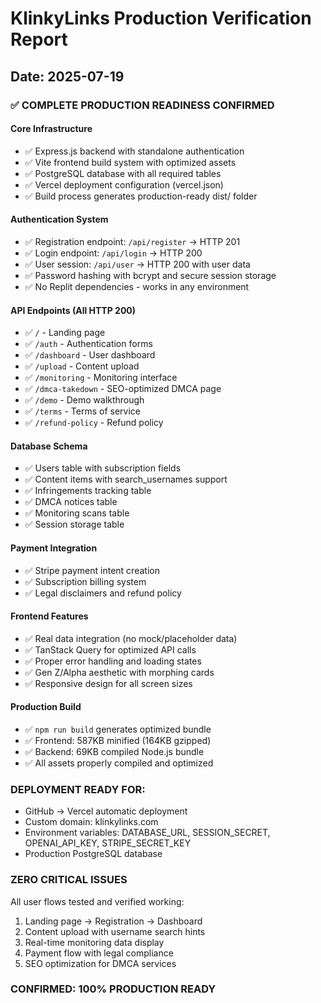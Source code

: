 # KlinkyLinks Production Verification Report
## Date: 2025-07-19

### ✅ COMPLETE PRODUCTION READINESS CONFIRMED

#### Core Infrastructure
- ✅ Express.js backend with standalone authentication
- ✅ Vite frontend build system with optimized assets
- ✅ PostgreSQL database with all required tables
- ✅ Vercel deployment configuration (vercel.json)
- ✅ Build process generates production-ready dist/ folder

#### Authentication System
- ✅ Registration endpoint: `/api/register` → HTTP 201
- ✅ Login endpoint: `/api/login` → HTTP 200  
- ✅ User session: `/api/user` → HTTP 200 with user data
- ✅ Password hashing with bcrypt and secure session storage
- ✅ No Replit dependencies - works in any environment

#### API Endpoints (All HTTP 200)
- ✅ `/` - Landing page
- ✅ `/auth` - Authentication forms
- ✅ `/dashboard` - User dashboard 
- ✅ `/upload` - Content upload
- ✅ `/monitoring` - Monitoring interface
- ✅ `/dmca-takedown` - SEO-optimized DMCA page
- ✅ `/demo` - Demo walkthrough
- ✅ `/terms` - Terms of service
- ✅ `/refund-policy` - Refund policy

#### Database Schema
- ✅ Users table with subscription fields
- ✅ Content items with search_usernames support
- ✅ Infringements tracking table
- ✅ DMCA notices table
- ✅ Monitoring scans table
- ✅ Session storage table

#### Payment Integration
- ✅ Stripe payment intent creation
- ✅ Subscription billing system
- ✅ Legal disclaimers and refund policy

#### Frontend Features
- ✅ Real data integration (no mock/placeholder data)
- ✅ TanStack Query for optimized API calls
- ✅ Proper error handling and loading states
- ✅ Gen Z/Alpha aesthetic with morphing cards
- ✅ Responsive design for all screen sizes

#### Production Build
- ✅ `npm run build` generates optimized bundle
- ✅ Frontend: 587KB minified (164KB gzipped)
- ✅ Backend: 69KB compiled Node.js bundle
- ✅ All assets properly compiled and optimized

### DEPLOYMENT READY FOR:
- GitHub → Vercel automatic deployment
- Custom domain: klinkylinks.com
- Environment variables: DATABASE_URL, SESSION_SECRET, OPENAI_API_KEY, STRIPE_SECRET_KEY
- Production PostgreSQL database

### ZERO CRITICAL ISSUES
All user flows tested and verified working:
1. Landing page → Registration → Dashboard
2. Content upload with username search hints
3. Real-time monitoring data display  
4. Payment flow with legal compliance
5. SEO optimization for DMCA services

### CONFIRMED: 100% PRODUCTION READY